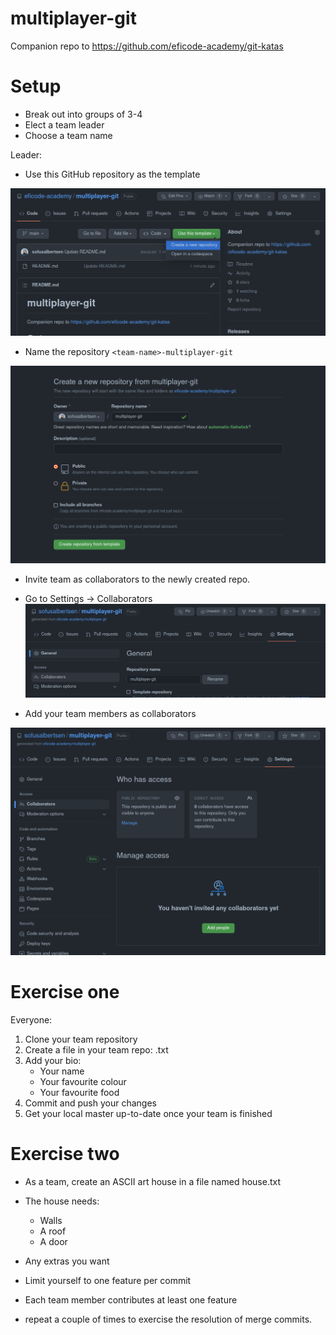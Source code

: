 # multiplayer-git
Companion repo to https://github.com/eficode-academy/git-katas

# Setup
* Break out into groups of 3-4
* Elect a team leader
* Choose a team name

Leader:
* Use this GitHub repository as the template

![alt](img/use-template.png)

* Name the repository `<team-name>-multiplayer-git`

![alt](img/create-repo.png)

* Invite team as collaborators to the newly created repo.
* Go to Settings -> Collaborators
![alt](img/settings.png)

* Add your team members as collaborators

![alt](img/collaborators.png)


# Exercise one

Everyone:
1. Clone your team repository
1. Create a file in your team repo:
	<my-name>.txt
1. Add your bio:
	* Your name
	* Your favourite colour
	* Your favourite food
1. Commit and push your changes
1. Get your local master up-to-date once your team is finished

# Exercise two

* As a team, create an ASCII art house in a file named house.txt
* The house needs:
  * Walls
  * A roof
  * A door
* Any extras you want
* Limit yourself to one feature per commit
* Each team member contributes at least one feature
  
* repeat a couple of times to exercise the resolution of merge commits.
